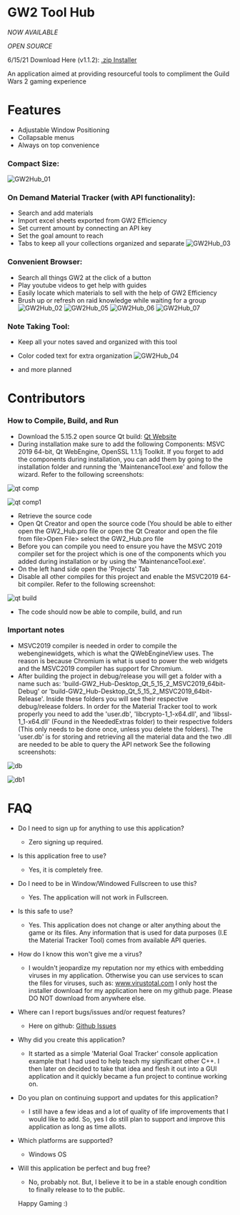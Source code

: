 # GW2 Tool Hub

*NOW AVAILABLE*

*OPEN SOURCE*

6/15/21
Download Here (v1.1.2): <a href="https://www.dropbox.com/s/d5fprslhglgqkac/GW2ToolHub_Installer_1_1_2.zip?dl=1"> .zip Installer </a>

An application aimed at providing resourceful tools to compliment the Guild Wars 2 gaming experience 

# Features

- Adjustable Window Positioning
- Collapsable menus
- Always on top convenience

### Compact Size:
![GW2Hub_01](https://user-images.githubusercontent.com/54217603/119273426-ebe64980-bbd8-11eb-8a0f-1f8f65b21cdb.jpg)

### On Demand Material Tracker (with API functionality):
- Search and add materials
- Import excel sheets exported from GW2 Efficiency 
- Set current amount by connecting an API key
- Set the goal amount to reach
- Tabs to keep all your collections organized and separate
![GW2Hub_03](https://user-images.githubusercontent.com/54217603/119273429-eee13a00-bbd8-11eb-8028-bd65e2aab484.png)

### Convenient Browser:
- Search all things GW2 at the click of a button
- Play youtube videos to get help with guides
- Easily locate which materials to sell with the help of GW2 Efficiency
- Brush up or refresh on raid knowledge while waiting for a group
![GW2Hub_02](https://user-images.githubusercontent.com/54217603/119273428-ed177680-bbd8-11eb-84bf-639f4985166e.png)
![GW2Hub_05](https://user-images.githubusercontent.com/54217603/119273419-e7219580-bbd8-11eb-9894-5006597b0372.png)
![GW2Hub_06](https://user-images.githubusercontent.com/54217603/119273421-e8eb5900-bbd8-11eb-9a19-bf89de8ae788.png)
![GW2Hub_07](https://user-images.githubusercontent.com/54217603/119273423-ea1c8600-bbd8-11eb-9690-ef28c54c27e7.png)

### Note Taking Tool:
- Keep all your notes saved and organized with this tool
- Color coded text for extra organization
![GW2Hub_04](https://user-images.githubusercontent.com/54217603/119273416-e557d200-bbd8-11eb-8559-4031fb4d0738.png)

- and more planned

# Contributors 

### How to Compile, Build, and Run

- Download the 5.15.2 open source Qt build: [Qt Website](https://www.qt.io/download-qt-installer?hsCtaTracking=99d9dd4f-5681-48d2-b096-470725510d34%7C074ddad0-fdef-4e53-8aa8-5e8a876d6ab4)
- During installation make sure to add the following Components: MSVC 2019 64-bit, Qt WebEngine, OpenSSL 1.1.1j Toolkit. If you forget to add the components during installation, you can add them by going to the installation folder and running the 'MaintenanceTool.exe' and follow the wizard. Refer to the following screenshots:

![qt comp](https://user-images.githubusercontent.com/54217603/119823730-2430a500-bec3-11eb-9879-a1d0b88a8a4e.png)

![qt comp1](https://user-images.githubusercontent.com/54217603/119823914-53471680-bec3-11eb-9540-798e914cdd59.png)

- Retrieve the source code
- Open Qt Creator and open the source code (You should be able to either open the GW2_Hub.pro file or open the Qt Creator and open the file from file>Open File> select the GW2_Hub.pro file
- Before you can compile you need to ensure you have the MSVC 2019 compiler set for the project which is one of the components which you added during installation or by using the 'MaintenanceTool.exe'.
- On the left hand side open the 'Projects' Tab
- Disable all other compiles for this project and enable the MSVC2019 64-bit compiler. Refer to the following screenshot:

![qt build](https://user-images.githubusercontent.com/54217603/119825105-9d7cc780-bec4-11eb-9e53-86533c5bad70.png)

- The code should now be able to compile, build, and run

### Important notes

- MSVC2019 compiler is needed in order to compile the webenginewidgets, which is what the QWebEngineView uses. The reason is because Chromium is what is used to power the web widgets and the MSVC2019 compiler has support for Chromium.
- After building the project in debug/release you will get a folder with a name such as: 'build-GW2_Hub-Desktop_Qt_5_15_2_MSVC2019_64bit-Debug' or 'build-GW2_Hub-Desktop_Qt_5_15_2_MSVC2019_64bit-Release'. Inside these folders you will see their respective debug/release folders. In order for the Material Tracker tool to work properly you need to add the 'user.db', 'libcrypto-1_1-x64.dll', and 'libssl-1_1-x64.dll' (Found in the NeededExtras folder) to their respective folders (This only needs to be done once, unless you delete the folders). The 'user.db' is for storing and retrieving all the material data and the two .dll are needed to be able to query the API network See the following screenshots:

![db](https://user-images.githubusercontent.com/54217603/119827553-44626300-bec7-11eb-92dc-27190a72b0a8.png)

![db1](https://user-images.githubusercontent.com/54217603/119827558-46c4bd00-bec7-11eb-9053-d57195d1d56a.png)

# FAQ

- Do I need to sign up for anything to use this application?
    - Zero signing up required.
    
- Is this application free to use?
    - Yes, it is completely free.

- Do I need to be in Window/Windowed Fullscreen to use this?
    - Yes. The application will not work in Fullscreen.
    
- Is this safe to use?
    - Yes. This application does not change or alter anything about the game or its files.
      Any information that is used for data purposes (I.E the Material Tracker Tool)
      comes from available API queries. 

- How do I know this won't give me a virus?
    - I wouldn't jeopardize my reputation nor my ethics with embedding viruses in my application.
      Otherwise you can use services to scan the files for viruses,
      such as: <a href="https://www.virustotal.com/gui/"> www.virustotal.com </a>
      I only host the installer download for my application here on my github page. 
      Please DO NOT download from anywhere else.
      
- Where can I report bugs/issues and/or request features?
    - Here on github: <a href="https://github.com/Michael-R-R/GW2_Hub/issues"> Github Issues </a>

- Why did you create this application?
    - It started as a simple 'Material Goal Tracker' console application example
      that I had used to help teach my significant other C++. I then later on
      decided to take that idea and flesh it out into a GUI application and it 
      quickly became a fun project to continue working on. 

- Do you plan on continuing support and updates for this application?
    - I still have a few ideas and a lot of quality of life 
      improvements that I would like to add. So, yes I do still 
      plan to support and improve this application as long as time allots.
      
- Which platforms are supported?
    - Windows OS
      
- Will this application be perfect and bug free?
    - No, probably not. But, I believe it to be in a stable enough
      condition to finally release to to the public.
     
   Happy Gaming :)
      
